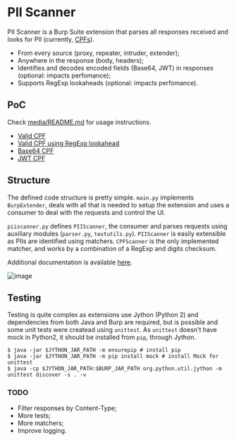 # PII Scanner

PII Scanner is a Burp Suite extension that parses all responses received and looks for PII (currently, [CPFs](https://pt.wikipedia.org/wiki/Cadastro_de_Pessoas_F%C3%ADsicas)).
- From every source (proxy, repeater, intruder, extender);
- Anywhere in the response (body, headers);
- Identifies and decodes encoded fields (Base64, JWT) in responses (optional: impacts perfomance);
- Supports RegExp lookaheads (optional: impacts perfomance).

## PoC
Check [media/README.md](media/README.md) for usage instructions.
- [Valid CPF](http://i.geraldino2.com/dr?status=200&body=12345678909)
- [Valid CPF using RegExp lookahead](http://i.geraldino2.com/dr?status=200&body=000000000000012345678909)
- [Base64 CPF](http://i.geraldino2.com/dr?status=200&body=MTIzNDU2Nzg5MDkK)
- [JWT CPF](http://i.geraldino2.com/dr?status=200&body=eyJ0eXAiOiJKV1QiLCJhbGciOiJIUzI1NiJ9.eyJpc3MiOiJPbmxpbmUgSldUIEJ1aWxkZXIiLCJpYXQiOjE3MTYzNDQyNjQsImV4cCI6MTc0Nzg4MDI2NCwiYXVkIjoid3d3LmV4YW1wbGUuY29tIiwic3ViIjoianJvY2tldEBleGFtcGxlLmNvbSIsIkdpdmVuTmFtZSI6IkpvaG5ueSIsIlN1cm5hbWUiOiJSb2NrZXQiLCJFbWFpbCI6Impyb2NrZXRAZXhhbXBsZS5jb20iLCJSb2xlIjpbIk1hbmFnZXIiLCJQcm9qZWN0IEFkbWluaXN0cmF0b3IiXSwiQ1BGIjoiMTIzLjQ1Ni43ODktMDkifQ.HqZt_Oa3bjdHkoBCPshaBitF6a6WaXFWn2JevRbVSy8)

## Structure
The defined code structure is pretty simple. `main.py` implements `BurpExtender`, deals with all that is needed to setup the extension and uses a consumer to deal with the requests and control the UI.

`piiscanner.py` defines `PIIScanner`, the consumer and parses requests using auxiliary modules (`parser.py`, `textutils.py`). `PIIScanner` is easily extensible as PIIs are identified using matchers. `CPFScanner` is the only implemented matcher, and works by a combination of a RegExp and digits checksum.

Additional documentation is available [here](docs.md).

![image](https://github.com/geraldino2/pii-scanner/assets/70358808/c478f163-a0e0-4a49-9cbe-3f038e7f5fad)

## Testing
Testing is quite complex as extensions use Jython (Python 2) and dependencies from both Java and Burp are required, but is possible and some unit tests were createad using `unittest`. As `unittest` doesn't have mock in Python2, it should be installed from `pip`, through Jython.
```
$ java -jar $JYTHON_JAR_PATH -m ensurepip # install pip
$ java -jar $JYTHON_JAR_PATH -m pip install mock # install Mock for unittest
$ java -cp $JYTHON_JAR_PATH:$BURP_JAR_PATH org.python.util.jython -m unittest discover -s . -v
```

### TODO
- Filter responses by Content-Type;
- More tests;
- More matchers;
- Improve logging.
